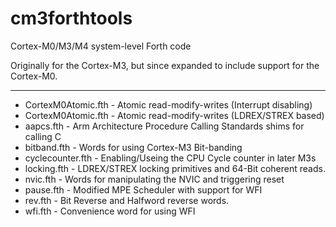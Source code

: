 cm3forthtools
=============

Cortex-M0/M3/M4 system-level Forth code

Originally for the Cortex-M3, but since expanded
to include support for the Cortex-M0. 

----------
* CortexM0Atomic.fth - Atomic read-modify-writes (Interrupt disabling)
* CortexM0Atomic.fth - Atomic read-modify-writes (LDREX/STREX based)
* aapcs.fth - Arm Architecture Procedure Calling Standards shims for calling C
* bitband.fth - Words for using Cortex-M3 Bit-banding
* cyclecounter.fth - Enabling/Useing the CPU Cycle counter in later M3s
* locking.fth - LDREX/STREX locking primitives and 64-Bit coherent reads.
* nvic.fth - Words for manipulating the NVIC and triggering reset
* pause.fth - Modified MPE Scheduler with support for WFI
* rev.fth - Bit Reverse and Halfword reverse words.
* wfi.fth - Convenience word for using WFI

